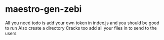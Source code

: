 # maestro-gen-zebi

All you need todo is add your own token in index.js and you should be good to run
Also create a directory Cracks too add all your files in to send to the users
